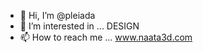 - 👋 Hi, I’m @pleiada
- 👀 I’m interested in ... DESIGN
- 📫 How to reach me ... www.naata3d.com

<!---
pleiada/pleiada is a ✨ special ✨ repository because its `README.md` (this file) appears on your GitHub profile.
You can click the Preview link to take a look at your changes.
--->
